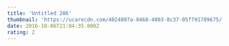 ```yaml
---
title: 'Untitled 286'
thumbnail: 'https://ucarecdn.com/4024897a-8468-4803-8c37-05f791789675/'
date: 2016-10-06T21:04:35.000Z
rating: 2
---
```

